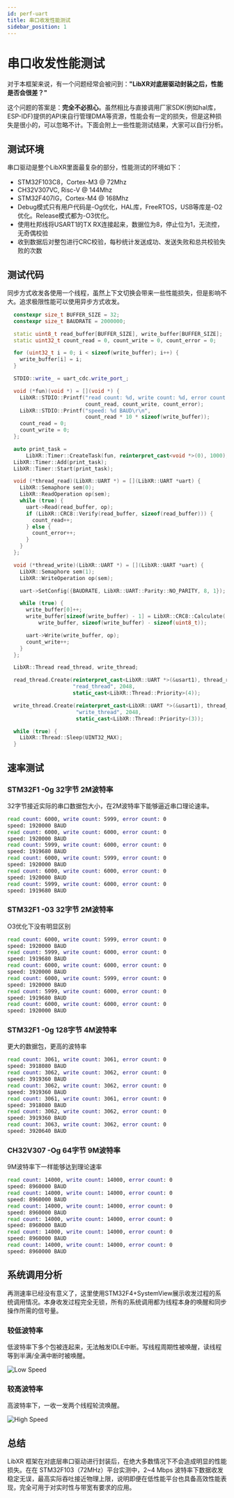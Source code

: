 ```yaml
---
id: perf-uart
title: 串口收发性能测试
sidebar_position: 1
---
```


# 串口收发性能测试

对于本框架来说，有一个问题经常会被问到：**"LibXR对底层驱动封装之后，性能是否会很差？"**

这个问题的答案是：**完全不必担心**。虽然相比与直接调用厂家SDK(例如hal库，ESP-IDF)提供的API来自行管理DMA等资源，性能会有一定的损失，但是这种损失是很小的，可以忽略不计。下面会附上一些性能测试结果，大家可以自行分析。

## 测试环境

串口驱动是整个LibXR里面最复杂的部分，性能测试的环境如下：

* STM32F103C8，Cortex-M3 @ 72Mhz
* CH32V307VC, Risc-V @ 144Mhz
* STM32F407IG，Cortex-M4 @ 168Mhz
* Debug模式只有用户代码是-Og优化，HAL库，FreeRTOS，USB等库是-O2优化。Release模式都为-O3优化。
* 使用杜邦线将USART1的TX RX连接起来，数据位为8，停止位为1，无流控，无奇偶校验
* 收到数据后对整包进行CRC校验，每秒统计发送成功、发送失败和总共校验失败的次数

## 测试代码

同步方式收发各使用一个线程，虽然上下文切换会带来一些性能损失，但是影响不大。追求极限性能可以使用异步方式收发。

```cpp
  constexpr size_t BUFFER_SIZE = 32;
  constexpr size_t BAUDRATE = 2000000;

  static uint8_t read_buffer[BUFFER_SIZE], write_buffer[BUFFER_SIZE];
  static uint32_t count_read = 0, count_write = 0, count_error = 0;

  for (uint32_t i = 0; i < sizeof(write_buffer); i++) {
    write_buffer[i] = i;
  }

  STDIO::write_ = uart_cdc.write_port_;

  void (*fun)(void *) = [](void *) {
    LibXR::STDIO::Printf("read count: %d, write count: %d, error count: %d\r\n",
                         count_read, count_write, count_error);
    LibXR::STDIO::Printf("speed: %d BAUD\r\n",
                         count_read * 10 * sizeof(write_buffer));
    count_read = 0;
    count_write = 0;
  };

  auto print_task =
      LibXR::Timer::CreateTask(fun, reinterpret_cast<void *>(0), 1000);
  LibXR::Timer::Add(print_task);
  LibXR::Timer::Start(print_task);

  void (*thread_read)(LibXR::UART *) = [](LibXR::UART *uart) {
    LibXR::Semaphore sem(0);
    LibXR::ReadOperation op(sem);
    while (true) {
      uart->Read(read_buffer, op);
      if (LibXR::CRC8::Verify(read_buffer, sizeof(read_buffer))) {
        count_read++;
      } else {
        count_error++;
      }
    }
  };

  void (*thread_write)(LibXR::UART *) = [](LibXR::UART *uart) {
    LibXR::Semaphore sem(1);
    LibXR::WriteOperation op(sem);

    uart->SetConfig({BAUDRATE, LibXR::UART::Parity::NO_PARITY, 8, 1});

    while (true) {
      write_buffer[0]++;
      write_buffer[sizeof(write_buffer) - 1] = LibXR::CRC8::Calculate(
          write_buffer, sizeof(write_buffer) - sizeof(uint8_t));

      uart->Write(write_buffer, op);
      count_write++;
    }
  };

  LibXR::Thread read_thread, write_thread;

  read_thread.Create(reinterpret_cast<LibXR::UART *>(&usart1), thread_read,
                     "read_thread", 2048,
                     static_cast<LibXR::Thread::Priority>(4));

  write_thread.Create(reinterpret_cast<LibXR::UART *>(&usart1), thread_write,
                      "write_thread", 2048,
                      static_cast<LibXR::Thread::Priority>(3));

  while (true) {
    LibXR::Thread::Sleep(UINT32_MAX);
  }
```

## 速率测试

### STM32F1 -0g 32字节 2M波特率

32字节接近实际的串口数据包大小，在2M波特率下能够逼近串口理论速率。

```bash
read count: 6000, write count: 5999, error count: 0
speed: 1920000 BAUD
read count: 6000, write count: 6000, error count: 0
speed: 1920000 BAUD
read count: 5999, write count: 6000, error count: 0
speed: 1919680 BAUD
read count: 6000, write count: 5999, error count: 0
speed: 1920000 BAUD
read count: 6000, write count: 6000, error count: 0
speed: 1920000 BAUD
read count: 5999, write count: 6000, error count: 0
speed: 1919680 BAUD
```

### STM32F1 -03 32字节 2M波特率

O3优化下没有明显区别

```bash
read count: 6000, write count: 5999, error count: 0
speed: 1920000 BAUD
read count: 5999, write count: 6000, error count: 0
speed: 1919680 BAUD
read count: 6000, write count: 6000, error count: 0
speed: 1920000 BAUD
read count: 6000, write count: 5999, error count: 0
speed: 1920000 BAUD
read count: 5999, write count: 6000, error count: 0
speed: 1919680 BAUD
read count: 6000, write count: 6000, error count: 0
speed: 1920000 BAUD
```

### STM32F1 -0g 128字节 4M波特率

更大的数据包，更高的波特率

```bash
read count: 3061, write count: 3061, error count: 0
speed: 3918080 BAUD
read count: 3062, write count: 3062, error count: 0
speed: 3919360 BAUD
read count: 3062, write count: 3062, error count: 0
speed: 3919360 BAUD
read count: 3061, write count: 3061, error count: 0
speed: 3918080 BAUD
read count: 3062, write count: 3062, error count: 0
speed: 3919360 BAUD
read count: 3063, write count: 3062, error count: 0
speed: 3920640 BAUD
```

### CH32V307 -Og 64字节 9M波特率

9M波特率下一样能够达到理论速率

```bash
read count: 14000, write count: 14000, error count: 0
speed: 8960000 BAUD
read count: 14000, write count: 14000, error count: 0
speed: 8960000 BAUD
read count: 14000, write count: 14000, error count: 0
speed: 8960000 BAUD
read count: 14000, write count: 14000, error count: 0
speed: 8960000 BAUD
read count: 14000, write count: 14000, error count: 0
speed: 8960000 BAUD
read count: 14000, write count: 14000, error count: 0
speed: 8960000 BAUD
```

## 系统调用分析

再测速率已经没有意义了，这里使用STM32F4+SystemView展示收发过程的系统调用情况。本身收发过程完全无锁，所有的系统调用都为线程本身的唤醒和同步操作所需的信号量。

### 较低波特率

低波特率下多个包被连起来，无法触发IDLE中断。写线程周期性被唤醒，读线程等到半满/全满中断时被唤醒。

![Low Speed](/img/perf_uart_low_speed.png)

### 较高波特率

高波特率下，一收一发两个线程轮流唤醒。

![High Speed](/img/perf_uart_high_speed.png)

## 总结

LibXR 框架在对底层串口驱动进行封装后，在绝大多数情况下不会造成明显的性能损失。在在 STM32F103（72MHz）平台实测中，2~4 Mbps 波特率下数据收发稳定无误，最高实际吞吐接近物理上限，说明即便在低性能平台也具备高效性能表现，完全可用于对实时性与带宽有要求的应用。
